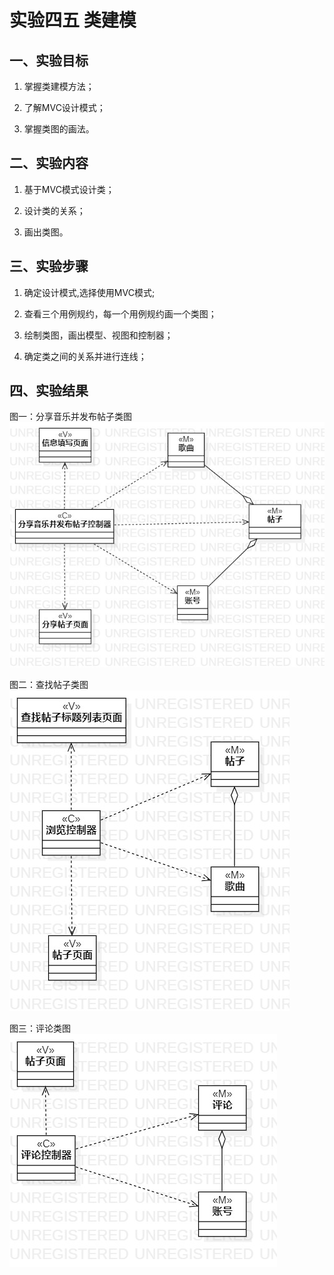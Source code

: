 # 实验四五 类建模

## 一、实验目标

1. 掌握类建模方法；

2. 了解MVC设计模式；

3. 掌握类图的画法。

## 二、实验内容

1. 基于MVC模式设计类；

2. 设计类的关系；

3. 画出类图。

## 三、实验步骤

1. 确定设计模式,选择使用MVC模式;

2. 查看三个用例规约，每一个用例规约画一个类图；

3. 绘制类图，画出模型、视图和控制器；

4. 确定类之间的关系并进行连线；


## 四、实验结果

图一：分享音乐并发布帖子类图
![分享音乐并发布帖子类图](./lab4+5.ClassDiagram1.jpg)

图二：查找帖子类图
![查找帖子类图](./lab4+5.ClassDiagram2.jpg)

图三：评论类图
![评论类图](./lab4+5.ClassDiagram3.jpg)
